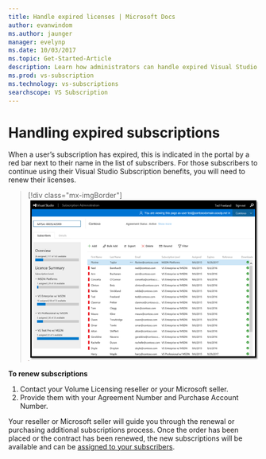 ```yaml
---
title: Handle expired licenses | Microsoft Docs
author: evanwindom
ms.author: jaunger
manager: evelynp
ms.date: 10/03/2017
ms.topic: Get-Started-Article
description: Learn how administrators can handle expired Visual Studio subscriptions
ms.prod: vs-subscription
ms.technology: vs-subscriptions
searchscope: VS Subscription
---
```


# Handling expired subscriptions

When a user’s subscription has expired, this is indicated in the portal by a red bar next to their name in the list of subscribers. For those subscribers to continue using their Visual Studio Subscription benefits, you will need to renew their licenses. 
> [!div class="mx-imgBorder"]
> ![List of Expired Subscriptions](_img/expired-subscriptions/expired-list.png)

**To renew subscriptions**
1.  Contact your Volume Licensing reseller or your Microsoft seller. 
2.  Provide them with your Agreement Number and Purchase Account Number. 

Your reseller or Microsoft seller will guide you through the renewal or purchasing additional subscriptions process. Once the order has been placed or the contract has been renewed, the new subscriptions will be available and can be [assigned to your subscribers](assign-license.md). 